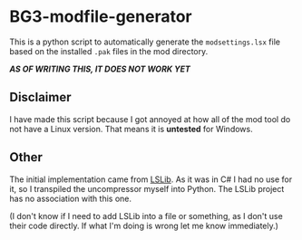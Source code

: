 # BG3-modfile-generator

This is a python script to automatically generate the `modsettings.lsx` file based on the installed `.pak` files in the mod directory.

***AS OF WRITING THIS, IT DOES NOT WORK YET***

## Disclaimer

I have made this script because I got annoyed at how all of the mod tool do not have a Linux version. That means it is **untested** for Windows.

## Other

The initial implementation came from [LSLib](https://github.com/Norbyte/lslib). As it was in C# I had no use for it, so I transpiled the uncompressor myself into Python. The LSLib project has no association with this one.

(I don't know if I need to add LSLib into a file or something, as I don't use their code directly. If what I'm doing is wrong let me know immediately.)
